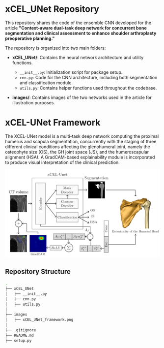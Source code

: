 # xCEL_UNet Repository

This repository shares the code of the ensemble CNN developed for the article **"Context-aware dual-task deep network for concurrent
bone segmentation and clinical assessment to enhance shoulder arthroplasty preoperative planning."**

The repository is organized into two main folders:

- **xCEL_UNet/**: Contains the neural network architecture and utility functions.
  - `__init__.py`: Initialization script for package setup.
  - `cnn.py`: Code for the CNN architecture, including both segmentation and classification module.
  - `utils.py`: Contains helper functions used throughout the codebase.
  
- **images/**: Contains images of the two networks used in the article for illustration purposes.

# xCEL-UNet Framework

The XCEL-UNet model is a multi-task deep network computing the proximal humerus and scapula segmentation, concurrently with the staging of three different clinical conditions affecting the glenohumeral joint, namely the osteophyte size (OS), the GH joint space (JS), and the humeroscapular alignment (HSA). A GradCAM-based explainability module is incorporated to produce visual interpretation of the clinical
prediction.

![xCEL-UNet architecture](images/xCEL_UNET_framework.png)

## Repository Structure

```bash
.
├── xCEL_UNet
│   ├── __init__.py
│   ├── cnn.py
│   ├── utils.py
│
├── images
│   ├── xCEL_UNet_framework.png
│
├── .gitignore
├── README.md
├── setup.py
    

 
